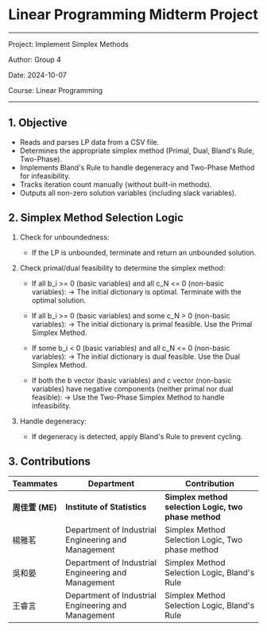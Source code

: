 # Linear Programming Midterm Project 
---
Project: Implement Simplex Methods

Author: Group 4

Date: 2024-10-07

Course: Linear Programming

---
## 1. Objective

- Reads and parses LP data from a CSV file.
- Determines the appropriate simplex method (Primal, Dual, Bland's Rule, Two-Phase).
- Implements Bland's Rule to handle degeneracy and Two-Phase Method for infeasibility.
- Tracks iteration count manually (without built-in methods).
- Outputs all non-zero solution variables (including slack variables).


## 2. Simplex Method Selection Logic

 1. Check for unboundedness:
    - If the LP is unbounded, terminate and return an unbounded solution.

 2. Check primal/dual feasibility to determine the simplex method:
    - If all b_i >= 0 (basic variables) and all c_N <= 0 (non-basic variables):
      -> The initial dictionary is optimal. Terminate with the optimal solution.

    - If all b_i >= 0 (basic variables) and some c_N > 0 (non-basic variables):
      -> The initial dictionary is primal feasible. Use the Primal Simplex Method.

    - If some b_i < 0 (basic variables) and all c_N <= 0 (non-basic variables):
      -> The initial dictionary is dual feasible. Use the Dual Simplex Method.

    - If both the b vector (basic variables) and c vector (non-basic variables) 
      have negative components (neither primal nor dual feasible):
      -> Use the Two-Phase Simplex Method to handle infeasibility.

 3. Handle degeneracy:
    - If degeneracy is detected, apply Bland's Rule to prevent cycling.

## 3. Contributions
| Teammates | Department | Contribution |
|-----------|------------|--------------|
| **周佳萱 (ME)** | **Institute of Statistics** |  **Simplex method selection Logic, two phase method**  |
|楊雅茗| Department of Industrial Engineering and Management| Simplex Method Selection Logic, Two phase method |
|吳和晏| Department of Industrial Engineering and Management | Simplex Method Selection Logic, Bland's Rule | 
|王睿言| Department of Industrial Engineering and Management | Simplex Method Selection Logic, Bland's Rule |

